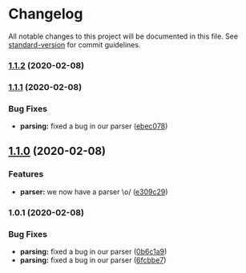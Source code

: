 # Changelog

All notable changes to this project will be documented in this file. See [standard-version](https://github.com/conventional-changelog/standard-version) for commit guidelines.

### [1.1.2](https://github.com/fmukendi/HelloWorldJava/compare/v1.1.1...v1.1.2) (2020-02-08)

### [1.1.1](https://github.com/fmukendi/HelloWorldJava/compare/v1.1.0...v1.1.1) (2020-02-08)


### Bug Fixes

* **parsing:** fixed a bug in our parser ([ebec078](https://github.com/fmukendi/HelloWorldJava/commit/ebec078195f0f799af87794cf8d4a04d6e01dd40))

## [1.1.0](https://github.com/fmukendi/HelloWorldJava/compare/v1.0.1...v1.1.0) (2020-02-08)


### Features

* **parser:** we now have a parser \o/ ([e309c29](https://github.com/fmukendi/HelloWorldJava/commit/e309c2904f05b1ccdc1a4b73d612089d67b2f3bd))

### 1.0.1 (2020-02-08)


### Bug Fixes

* **parsing:** fixed a bug in our parser ([0b6c1a9](https://github.com/fmukendi/HelloWorldJava/commit/0b6c1a90cca647e85b264b5c90b9621fa51c55bc))
* **parsing:** fixed a bug in our parser ([6fcbbe7](https://github.com/fmukendi/HelloWorldJava/commit/6fcbbe792d9b2a78154973bbaa77cb500bacdc0e))
